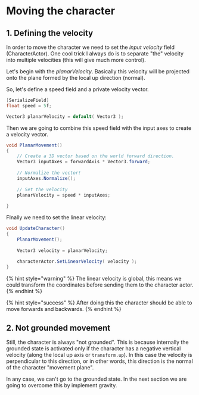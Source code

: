 # Moving the character

## 1. Defining the velocity

In order to move the character we need to set the _input velocity_ field \(CharacterActor\). One cool trick I always do is to separate "the" velocity into multiple velocities \(this will give much more control\).

Let's begin with the _planarVelocity_. Basically this velocity will be projected onto the plane formed by the local up direction \(normal\).

So, let's define a speed field and a private velocity vector.

```csharp
[SerializeField]
float speed = 5f;

Vector3 planarVelocity = default( Vector3 );
```

Then we are going to combine this speed field with the input axes to create a velocity vector.

```csharp
void PlanarMovement()
{
    // Create a 3D vector based on the world forward direction.
    Vector3 inputAxes = forwardAxis * Vector3.forward;
    
    // Normalize the vector!
    inputAxes.Normalize();
        
    // Set the velocity
    planarVelocity = speed * inputAxes;    
    
}
```

FInally we need to set the linear velocity:

```csharp
void UpdateCharacter()
{        
    PlanarMovement();    
    
    Vector3 velocity = planarVelocity;
    
    characterActor.SetLinearVelocity( velocity );
}


```

{% hint style="warning" %}
The linear velocity is global, this means we could transform the coordinates before sending them to the character actor.
{% endhint %}

{% hint style="success" %}
After doing this the character should be able to move forwards and backwards.
{% endhint %}

## 2. Not grounded movement

Still, the character is always "not grounded". This is because internally the grounded state is activated only if the character has a negative vertical velocity \(along the local up axis or `transform.up`\). In this case the velocity is perpendicular to this direction, or in other words, this direction is the normal of the character "movement plane".

In any case, we can't go to the grounded state. In the next section we are going to overcome this by implement gravity.

